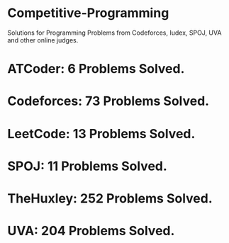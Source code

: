 # Competitive-Programming
Solutions for Programming Problems from Codeforces, Iudex, SPOJ, UVA and other online judges.

# ATCoder: 6 Problems Solved.
# Codeforces: 73 Problems Solved.
# LeetCode: 13 Problems Solved.
# SPOJ: 11 Problems Solved.
# TheHuxley: 252 Problems Solved.
# UVA: 204 Problems Solved.
